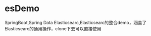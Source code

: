# esDemo
SpringBoot,Spring Data Elasticsearc,Elasticsearc的整合demo，涵盖了Elasticsearc的通用操作，clone下去可以直接使用
